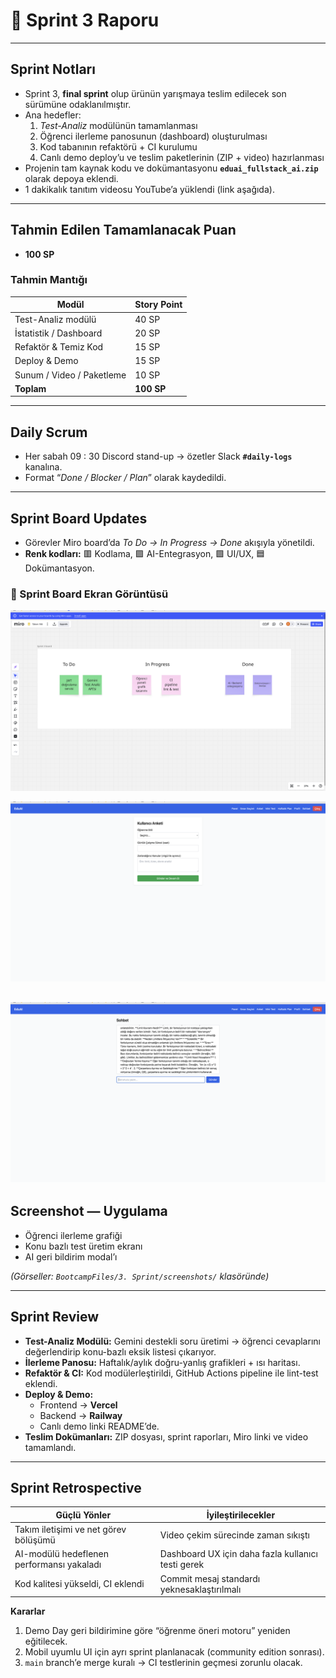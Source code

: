 # 📘 Sprint 3 Raporu 

---

## Sprint Notları
- Sprint 3, **final sprint** olup ürünün yarışmaya teslim edilecek son sürümüne odaklanılmıştır.  
- Ana hedefler:  
  1. *Test-Analiz* modülünün tamamlanması  
  2. Öğrenci ilerleme panosunun (dashboard) oluşturulması  
  3. Kod tabanının refaktörü + CI kurulumu  
  4. Canlı demo deploy’u ve teslim paketlerinin (ZIP + video) hazırlanması  
- Projenin tam kaynak kodu ve dokümantasyonu **`eduai_fullstack_ai.zip`** olarak depoya eklendi.  
- 1 dakikalık tanıtım videosu YouTube’a yüklendi (link aşağıda).

---

## Tahmin Edilen Tamamlanacak Puan
- **100 SP**

### Tahmin Mantığı
| Modül                           | Story Point |
|---------------------------------|-------------|
| Test-Analiz modülü              | 40 SP       |
| İstatistik / Dashboard          | 20 SP       |
| Refaktör & Temiz Kod            | 15 SP       |
| Deploy & Demo                   | 15 SP       |
| Sunum / Video / Paketleme       | 10 SP       |
| **Toplam**                      | **100 SP**  |

---

## Daily Scrum
- Her sabah 09 : 30 Discord stand-up → özetler Slack **`#daily-logs`** kanalına.  
- Format “*Done / Blocker / Plan*” olarak kaydedildi.

---

## Sprint Board Updates
- Görevler Miro board’da *To Do → In Progress → Done* akışıyla yönetildi.  
- **Renk kodları:** 🟥 Kodlama, 🟪 AI-Entegrasyon, 🟩 UI/UX, 🟦 Dokümantasyon.

### 📸 Sprint Board Ekran Görüntüsü
![Sprint 3 Board](./screenshot/Ekran%20Resmi%202025-08-03%2023.27.21.png)

![Board Görseli 1](./screenshot/Ekran%20Resmi%202025-08-03%2023.30.37.png)

![Board Görseli 2](./screenshot/Ekran%20Resmi%202025-08-03%2023.31.48.png)
---

## Screenshot — Uygulama
- Öğrenci ilerleme grafiği  
- Konu bazlı test üretim ekranı  
- AI geri bildirim modal’ı  

*(Görseller: `BootcampFiles/3. Sprint/screenshots/` klasöründe)*

---

## Sprint Review
- **Test-Analiz Modülü:** Gemini destekli soru üretimi → öğrenci cevaplarını değerlendirip konu-bazlı eksik listesi çıkarıyor.  
- **İlerleme Panosu:** Haftalık/aylık doğru-yanlış grafikleri + ısı haritası.  
- **Refaktör & CI:** Kod modülerleştirildi, GitHub Actions pipeline ile lint-test eklendi.  
- **Deploy & Demo:**  
  - Frontend → **Vercel**  
  - Backend → **Railway**  
  - Canlı demo linki README’de.  
- **Teslim Dokümanları:** ZIP dosyası, sprint raporları, Miro linki ve video tamamlandı.

---

## Sprint Retrospective

| Güçlü Yönler | İyileştirilecekler |
|--------------|-------------------|
| Takım iletişimi ve net görev bölüşümü | Video çekim sürecinde zaman sıkıştı |
| AI-modülü hedeflenen performansı yakaladı | Dashboard UX için daha fazla kullanıcı testi gerek |
| Kod kalitesi yükseldi, CI eklendi | Commit mesaj standardı yeknesaklaştırılmalı |

**Kararlar**
1. Demo Day geri bildirimine göre “öğrenme öneri motoru” yeniden eğitilecek.  
2. Mobil uyumlu UI için ayrı sprint planlanacak (community edition sonrası).  
3. `main` branch’e merge kuralı → CI testlerinin geçmesi zorunlu olacak.
